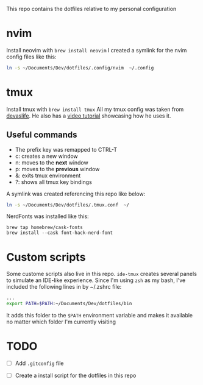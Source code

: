 This repo contains the dotfiles relative to my personal configuration

# nvim
Install neovim with `brew install neovim`
I created a symlink for the nvim config files like this:

```bash
ln -s ~/Documents/Dev/dotfiles/.config/nvim  ~/.config
```

# tmux
Install tmux with `brew install tmux`
All my tmux config was taken from [devaslife](https://github.com/craftzdog/dotfiles-public/blob/master/.tmux.conf). He also has a [video tutorial](https://www.youtube.com/watch?v=sSOfr2MtRU8) showcasing how he uses it.

## Useful commands

 - The prefix key was remapped to CTRL-T
 - <prefix> c: creates a new window
 - <prefix> n: moves to the **next** window
 - <prefix> p: moves to the **previous** window
 - <prefix> &: exits tmux environment
 - <prefix> ?: shows all tmux key bindings

A symlink was created referencing this repo like below:
```bash
ln -s ~/Documents/Dev/dotfiles/.tmux.conf  ~/
```

NerdFonts was installed like this:
```shell
brew tap homebrew/cask-fonts
brew install --cask font-hack-nerd-font
```

# Custom scripts
Some custome scripts also live in this repo. `ide-tmux` creates several panels to simulate an IDE-like experience.
Since I'm using `zsh` as my bash, I've included the following lines in by ~/.zshrc file:
```bash
...
export PATH=$PATH:~/Documents/Dev/dotfiles/bin
```

It adds this folder to the `$PATH` environment variable and makes it available no matter which folder I'm currently visiting

# TODO
- [ ] Add `.gitconfig` file
- [ ] Create a install script for the dotfiles in this repo



